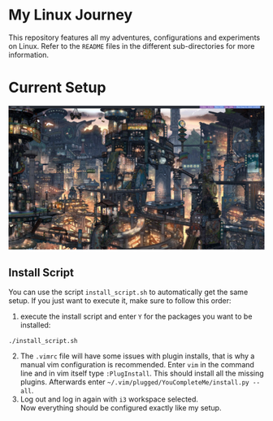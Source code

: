 # My Linux Journey
This repository features all my adventures, configurations and experiments on Linux. Refer to the `README` files in the different sub-directories for more information.

# Current Setup
![](./desktop-screenshot.png)

## Install Script
You can use the script `install_script.sh` to automatically get the same setup. If you just want to execute it, make sure to follow this order:  
1. execute the install script and enter `Y` for the packages you want to be installed:
```
./install_script.sh
```  
2. The `.vimrc` file will have some issues with plugin installs, that is why a manual vim configuration is recommended. Enter `vim` in the command line and in vim itself type `:PlugInstall`. This should install all the missing plugins. Afterwards enter `~/.vim/plugged/YouCompleteMe/install.py --all`. 
3. Log out and log in again with `i3` workspace selected.   
Now everything should be configured exactly like my setup.  
